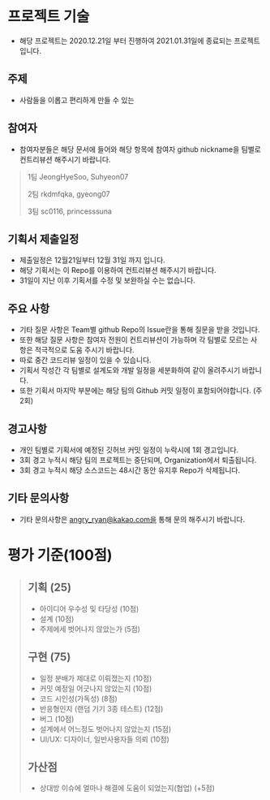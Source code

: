 # 프로젝트 기술
 * 해당 프로젝트는 2020.12.21일 부터 진행하여 2021.01.31일에 종료되는 프로젝트입니다.
## 주제
 * 사람들을 이롭고 편리하게 만들 수 있는
## 참여자
  * 참여자분들은 해당 문서에 들어와 해당 항목에 참여자 github nickname을 팀별로 컨트리뷰션 해주시기 바랍니다.
>1팀
> JeongHyeSoo, Suhyeon07
>
>2팀
> rkdmfqka, gyeong07
>
>3팀
> sc0116, princesssuna

## 기획서 제출일정
 * 제출일정은 12월21일부터 12월 31일 까지 입니다.
 * 해당 기획서는 이 Repo를 이용하여 컨트리뷰션 해주시기 바랍니다.
 * 31일이 지난 이후 기획서를 수정 및 보완하실 수는 없습니다.
 
## 주요 사항
 * 기타 질문 사항은 Team별 github Repo의 Issue란을 통해 질문을 받을 것입니다.
 * 또한 해당 질문 사항은 참여자 전원이 컨트리뷰션이 가능하며 각 팀별로 모르는 사항은 적극적으로 도움 주시기 바랍니다.
 * 따로 중간 코드리뷰 일정이 있을 수 있습니다.
 * 기획서 작성간 각 팀별로 설계도와 개발 일정을 세분화하여 같이 올려주시기 바랍니다.
 * 또한 기획서 마지막 부분에는 해당 팀의 Github 커밋 일정이 포함되어야합니다. (주2회)
 
## 경고사항
 * 개인 팀별로 기획서에 예정된 깃허브 커밋 일정이 누락시에 1회 경고입니다.
 * 3회 경고 누적시 해당 팀의 프로젝트는 중단되며, Organization에서 퇴출됩니다.
 * 3회 경고 누적시 해당 소스코드는 48시간 동안 유지후 Repo가 삭제됩니다.
 
## 기타 문의사항
 * 기타 문의사항은 angry_ryan@kakao.com을 통해 문의 해주시기 바랍니다.

# 평가 기준(100점)
> ## 기획 (25)
> - 아이디어 우수성 및 타당성 (10점)
> - 설계 (10점)
> - 주제에세 벗어나지 않았는가 (5점)
>
> ## 구현 (75)
> - 일정 분배가 제대로 이뤄졌는지 (10점)
> - 커밋 예정일 어긋나지 않았는지 (10점)
> - 코드 시인성(가독성) (8점)
> - 반응형인지 (랜덤 기기 3종 테스트) (12점)
> - 버그 (10점)
> - 설계에서 어느정도 벗어나지 않았는지 (15점)
> - UI/UX: 디자이너, 일반사용자들 의뢰 (10점)
> 
> ## 가산점
> - 상대방 이슈에 얼마나 해결에 도움이 되었는지(협업) 
>   (+5점)

